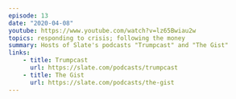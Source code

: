```yaml
---
episode: 13
date: "2020-04-08"
youtube: https://www.youtube.com/watch?v=lz65Bwiau2w
topics: responding to crisis; following the money
summary: Hosts of Slate's podcasts "Trumpcast" and "The Gist"
links:
    - title: Trumpcast
      url: https://slate.com/podcasts/trumpcast
    - title: The Gist
      url: https://slate.com/podcasts/the-gist
---
```

